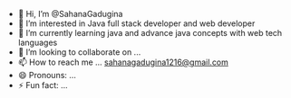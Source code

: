 - 👋 Hi, I’m @SahanaGadugina
- 👀 I’m interested in Java full stack developer and web developer
- 🌱 I’m currently learning java and advance java concepts with web tech languages
- 💞️ I’m looking to collaborate on ...
- 📫 How to reach me ... sahanagadugina1216@gmail.com
- 😄 Pronouns: ...
- ⚡ Fun fact: ...

<!---
SahanaGadugina/SahanaGadugina is a ✨ special ✨ repository because its `README.md` (this file) appears on your GitHub profile.
You can click the Preview link to take a look at your changes.
--->

